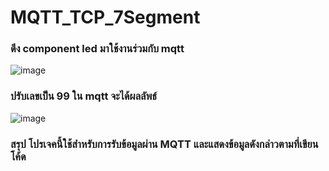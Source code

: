 # MQTT_TCP_7Segment
### ดึง component led มาใช้งานร่วมกับ mqtt
![image](https://github.com/user-attachments/assets/00f2d131-dd3d-4b09-9e74-7abe3e088a1f)

### ปรับเลขเป็น 99 ใน mqtt จะได้ผลลัพธ์
![image](https://github.com/user-attachments/assets/d12e53c1-bf19-49fb-8678-83dfd7f9312c)

### สรุป โปรเจคนี้ใช้สำหรับการรับข้อมูลผ่าน MQTT และแสดงข้อมูลดังกล่าวตามที่เขียนโค้ด
